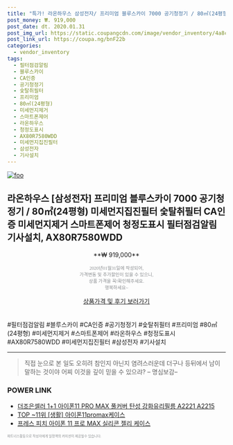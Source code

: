 ```yaml
--- 
title: "특가! 라온하우스 삼성전자/ 프리미엄 블루스카이 7000 공기청정기 / 80㎡(24평형) ..." 
post_money: ₩. 919,000 
post_date: dt. 2020.01.31 
post_img_url: https://static.coupangcdn.com/image/vendor_inventory/4a8c/1f7d2fd60f6be55a5e8ca1a3aaf5a05b7fe2a549efc7bc9cb2826f545f6d.jpg 
post_link_url: https://coupa.ng/bnF22b 
categories: 
  - vendor_inventory 
tags: 
  - 필터점검알림 
  - 블루스카이 
  - CA인증 
  - 공기청정기 
  - 숯탈취필터 
  - 프리미엄 
  - 80㎡(24평형) 
  - 미세먼지제거 
  - 스마트폰제어 
  - 라온하우스 
  - 청정도표시 
  - AX80R7580WDD 
  - 미세먼지집진필터 
  - 삼성전자 
  - 기사설치 
--- 
```

[![foo](https://static.coupangcdn.com/image/vendor_inventory/4a8c/1f7d2fd60f6be55a5e8ca1a3aaf5a05b7fe2a549efc7bc9cb2826f545f6d.jpg)](https://coupa.ng/bnF22b) 

## 라온하우스 [삼성전자] 프리미엄 블루스카이 7000 공기청정기 / 80㎡(24평형) 미세먼지집진필터 숯탈취필터 CA인증 미세먼지제거 스마트폰제어 청정도표시 필터점검알림 기사설치, AX80R7580WDD 
<p style="text-align: center;">**₩ 919,000**</p> 
<p style="text-align: center;"><span style="color: #898c8f; font-family: Georgia,Times,serif; font-size: 0.75em;">2020년01월31일에 작성되어, <br>가격변동 및 추가할인이 있을 수 있으니,<br> 상품 가격을 꼭!확인해주세요.<br>행복하세요~</span> 
</p>	 
<div markdown="0" style="text-align: center;"><a href="https://coupa.ng/bnF22b" class="btn btn--success">상품가격 및 후기 보러가기</a></div> 
<br><br> 
  #필터점검알림 #블루스카이 #CA인증 #공기청정기 #숯탈취필터 #프리미엄 #80㎡(24평형) #미세먼지제거 #스마트폰제어 #라온하우스 #청정도표시 #AX80R7580WDD #미세먼지집진필터 #삼성전자 #기사설치 
<hr> 

> 직접 눈으로 본 일도 오히려 참인지 아닌지 염려스러운데 더구나 등뒤에서 남이 말하는 것이야 어찌 이것을 깊이 믿을 수 있으랴? – 명심보감–  


### POWER LINK

* <a href="https://blog.naver.com/fasyy4321/221783430397" target="_blank">더조은셀러 1+1 아이폰11 PRO MAX 풀커버 탄성 강화유리필름 A2221 A2215 </a>
* <a href="https://blog.naver.com/fasyy4321/221783749102" target="_blank"> TOP ~11위 [생활] 아이폰11promax케이스</a>
* <a href="https://blog.naver.com/fasyy4321/221789607599" target="_blank">프레스 피치 아이폰 11 프로 MAX 실리콘 젤리 케이스</a>

<span style="color: #898c8f; font-family: Georgia,Times,serif; font-size: 0.55em;">파트너스활동으로 작성자에게 일정액의 커미션이 제공될수 있습니다.</span> 
